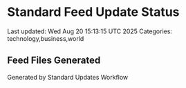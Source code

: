 # Standard Feed Update Status
Last updated: Wed Aug 20 15:13:15 UTC 2025
Categories: technology,business,world

## Feed Files Generated

Generated by Standard Updates Workflow
